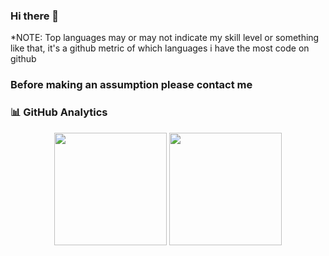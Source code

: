 ### Hi there 👋
*NOTE: Top languages may or may not indicate my skill level or something like that, it's a github metric of which languages i have the most code on github
###    Before making an assumption please contact me
### 📊 GitHub Analytics

<p align="center">
 <img height="180em" align="center" src="https://github-readme-stats.vercel.app/api?username=MuzaffeerD&show_icons=true&locale=en&theme=algolia "/>
  <img height="180em" align="center" src="https://github-readme-stats.vercel.app/api/top-langs?username=MuzaffeerD&show_icons=true&locale=en&layout=compact&langs_count=8&theme=algolia%22%20alt=%22MuzaffeerD"/>
</a>
</p>

<!--
**MuzaffeerD/MuzaffeerD** is a ✨ _special_ ✨ repository because its `README.md` (this file) appears on your GitHub profile.

Here are some ideas to get you started:

- 🔭 I’m currently working on ...
- 🌱 I’m currently learning ...
- 👯 I’m looking to collaborate on ...
- 🤔 I’m looking for help with ...
- 💬 Ask me about ...
- 📫 How to reach me: ...
- 😄 Pronouns: ...
- ⚡ Fun fact: ...
-->
